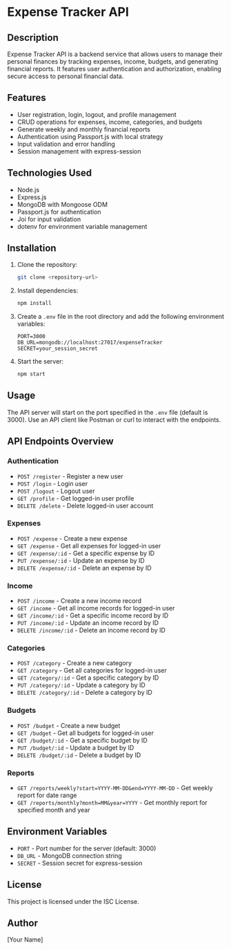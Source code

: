 # Expense Tracker API

## Description
Expense Tracker API is a backend service that allows users to manage their personal finances by tracking expenses, income, budgets, and generating financial reports. It features user authentication and authorization, enabling secure access to personal financial data.

## Features
- User registration, login, logout, and profile management
- CRUD operations for expenses, income, categories, and budgets
- Generate weekly and monthly financial reports
- Authentication using Passport.js with local strategy
- Input validation and error handling
- Session management with express-session

## Technologies Used
- Node.js
- Express.js
- MongoDB with Mongoose ODM
- Passport.js for authentication
- Joi for input validation
- dotenv for environment variable management

## Installation

1. Clone the repository:
   ```bash
   git clone <repository-url>
   ```

2. Install dependencies:
   ```bash
   npm install
   ```

3. Create a `.env` file in the root directory and add the following environment variables:
   ```
   PORT=3000
   DB_URL=mongodb://localhost:27017/expenseTracker
   SECRET=your_session_secret
   ```

4. Start the server:
   ```bash
   npm start
   ```

## Usage

The API server will start on the port specified in the `.env` file (default is 3000). Use an API client like Postman or curl to interact with the endpoints.

## API Endpoints Overview

### Authentication
- `POST /register` - Register a new user
- `POST /login` - Login user
- `POST /logout` - Logout user
- `GET /profile` - Get logged-in user profile
- `DELETE /delete` - Delete logged-in user account

### Expenses
- `POST /expense` - Create a new expense
- `GET /expense` - Get all expenses for logged-in user
- `GET /expense/:id` - Get a specific expense by ID
- `PUT /expense/:id` - Update an expense by ID
- `DELETE /expense/:id` - Delete an expense by ID

### Income
- `POST /income` - Create a new income record
- `GET /income` - Get all income records for logged-in user
- `GET /income/:id` - Get a specific income record by ID
- `PUT /income/:id` - Update an income record by ID
- `DELETE /income/:id` - Delete an income record by ID

### Categories
- `POST /category` - Create a new category
- `GET /category` - Get all categories for logged-in user
- `GET /category/:id` - Get a specific category by ID
- `PUT /category/:id` - Update a category by ID
- `DELETE /category/:id` - Delete a category by ID

### Budgets
- `POST /budget` - Create a new budget
- `GET /budget` - Get all budgets for logged-in user
- `GET /budget/:id` - Get a specific budget by ID
- `PUT /budget/:id` - Update a budget by ID
- `DELETE /budget/:id` - Delete a budget by ID

### Reports
- `GET /reports/weekly?start=YYYY-MM-DD&end=YYYY-MM-DD` - Get weekly report for date range
- `GET /reports/monthly?month=MM&year=YYYY` - Get monthly report for specified month and year

## Environment Variables
- `PORT` - Port number for the server (default: 3000)
- `DB_URL` - MongoDB connection string
- `SECRET` - Session secret for express-session

## License
This project is licensed under the ISC License.

## Author
[Your Name]
